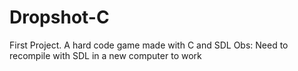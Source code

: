# Dropshot-C
First Project. A hard code game made with C and SDL
Obs: Need to recompile with SDL in a new computer to work

